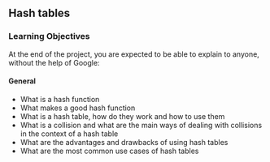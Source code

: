 ## Hash tables

### Learning Objectives

At the end of the project, you are expected to be able to explain to anyone, without the help of Google:

#### General

 - What is a hash function
 - What makes a good hash function
 - What is a hash table, how do they work and how to use them
 - What is a collision and what are the main ways of dealing with collisions in the context of a hash table
 - What are the advantages and drawbacks of using hash tables
 - What are the most common use cases of hash tables
